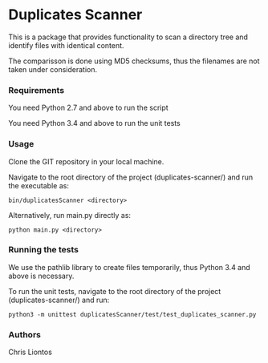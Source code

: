 # Duplicates Scanner

This is a package that provides functionality to scan a directory tree and identify files with identical content.

The comparisson is done using MD5 checksums, thus the filenames are not taken under consideration.

### Requirements

You need Python 2.7 and above to run the script

You need Python 3.4 and above to run the unit tests

### Usage

Clone the GIT repository in your local machine.

Navigate to the root directory of the project (duplicates-scanner/) and run the executable as:

```
bin/duplicatesScanner <directory>
```

Alternatively, run main.py directly as:

```
python main.py <directory>
```

### Running the tests

We use the pathlib library to create files temporarily, thus Python 3.4 and above is necessary.

To run the unit tests, navigate to the root directory of the project (duplicates-scanner/) and run:

```
python3 -m unittest duplicatesScanner/test/test_duplicates_scanner.py
```

### Authors

Chris Liontos